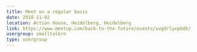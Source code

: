 ```yaml
---
title: Meet on a regular basis
date: 2018-11-02
location: Action House, Heidelberg, Heidelberg
link: https://www.meetup.com/back-to-the-future/events/xvgdrlyxpbdb/
usergroup: smalltalkrn
type: usergroup
---
```

